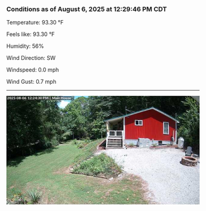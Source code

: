 ### Conditions as of August 6, 2025 at 12:29:46 PM CDT 

Temperature: 93.30 &deg;F

Feels like: 93.30 &deg;F

Humidity: 56%

Wind Direction: SW

Windspeed: 0.0 mph

Wind Gust: 0.7 mph

---

<img src="./images/latest.jpeg"/>

